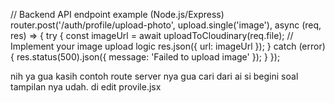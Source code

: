 // Backend API endpoint example (Node.js/Express)
router.post('/auth/profile/upload-photo', upload.single('image'), async (req, res) => {
  try {
    const imageUrl = await uploadToCloudinary(req.file); // Implement your image upload logic
    res.json({ url: imageUrl });
  } catch (error) {
    res.status(500).json({ message: 'Failed to upload image' });
  }
});

nih ya gua kasih contoh route server nya gua cari dari ai si begini soal tampilan nya udah. di edit provile.jsx



